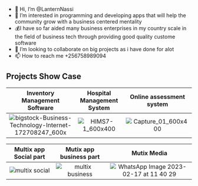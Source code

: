 - 👋 Hi, I’m @LanternNassi
- 👀 I’m interested in programming and developing apps that will help the community grow with a business centered mentality
- 💰I have so far aided many business enterprises in my country scale in the field of business tech through providing good quality custome software 
- 💞️ I’m looking to collaborate on big projects as i have done for alot
- 📫 How to reach me +256758989094

## Projects Show Case

Inventory Management Software            |  Hospital Management System | Online assessment system
:-------------------------:|:-------------------------:|:-------------------------:|
![bigstock-Business-Technology-Internet-172708247_600x](https://user-images.githubusercontent.com/71936382/219847773-c4b8d92f-232a-4d4d-88c6-2484465b2872.jpg) |  ![HIMS7-1_600x400](https://user-images.githubusercontent.com/71936382/219848242-49389654-c95e-46fc-b538-919136976f35.jpg) | ![Capture_01_600x400](https://user-images.githubusercontent.com/71936382/219853746-aae18006-d400-42f7-ade9-6fdb0f1216c6.png)




Multix app Social part            |  Mutix app business part |  Mutix Media
:-------------------------:|:-------------------------:|:-------------------------:|
![multix social](https://user-images.githubusercontent.com/71936382/219848716-118fc596-7a54-4e86-b5e7-667f6cd138bf.jpg) |  ![multix business](https://user-images.githubusercontent.com/71936382/219848713-36e105c4-9fba-4dfd-a863-7cc1d80c27df.jpg) | ![WhatsApp Image 2023-02-17 at 11 40 29](https://user-images.githubusercontent.com/71936382/219851888-5e285dfc-5564-4351-accb-181fafce9145.jpg)



 

<!---
LanternNassi/LanternNassi is a ✨ special ✨ repository because its `README.md` (this file) appears on your GitHub profile.
You can click the Preview link to take a look at your changes.
--->
